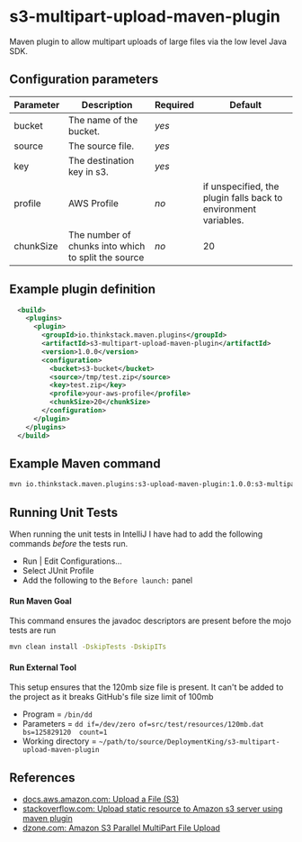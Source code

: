 # s3-multipart-upload-maven-plugin
Maven plugin to allow multipart uploads of large files via the low level Java SDK.

## Configuration parameters

| Parameter | Description | Required | Default |
|-----------|-------------|----------|---------|
|bucket|The name of the bucket. |*yes*| |
|source|The source file. |*yes*| |
|key|The destination key in s3. | *yes*| |
|profile|AWS Profile | *no* | if unspecified, the plugin falls back to environment variables. |
|chunkSize|The number of chunks into which to split the source | *no* | 20 |

## Example plugin definition
```xml
  <build>
    <plugins>
      <plugin>
        <groupId>io.thinkstack.maven.plugins</groupId>
        <artifactId>s3-multipart-upload-maven-plugin</artifactId>
        <version>1.0.0</version>
        <configuration>
          <bucket>s3-bucket</bucket>
          <source>/tmp/test.zip</source>
          <key>test.zip</key>
          <profile>your-aws-profile</profile>
          <chunkSize>20</chunkSize>
        </configuration>
      </plugin>
    </plugins>
  </build>
```
## Example Maven command
```bash
mvn io.thinkstack.maven.plugins:s3-upload-maven-plugin:1.0.0:s3-multipart-upload
```

## Running Unit Tests
When running the unit tests in IntelliJ I have had to add the following commands _before_ the tests run.

* Run | Edit Configurations...
* Select JUnit Profile
* Add the following to the `Before launch:` panel

#### Run Maven Goal
This command ensures the javadoc descriptors are present before the mojo tests are run
```bash
mvn clean install -DskipTests -DskipITs
```

#### Run External Tool
This setup ensures that the 120mb size file is present. It can't be added to the project as it breaks GitHub's 
file size limit of 100mb
* Program = `/bin/dd`
* Parameters = `dd if=/dev/zero of=src/test/resources/120mb.dat  bs=125829120  count=1`
* Working directory = `~/path/to/source/DeploymentKing/s3-multipart-upload-maven-plugin`

## References
* [docs.aws.amazon.com: Upload a File (S3)](http://docs.aws.amazon.com/AmazonS3/latest/dev/llJavaUploadFile.html)
* [stackoverflow.com: Upload static resource to Amazon s3 server using maven plugin](https://stackoverflow.com/questions/20650514/upload-static-resource-to-amazon-s3-server-using-maven-plugin)
* [dzone.com: Amazon S3 Parallel MultiPart File Upload](https://dzone.com/articles/amazon-s3-parallel-multipart)
